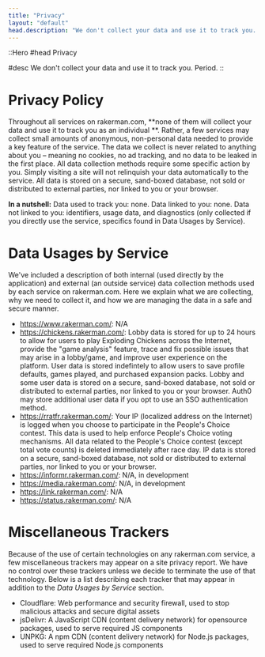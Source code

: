 ```yaml
---
title: "Privacy"
layout: "default"
head.description: "We don't collect your data and use it to track you. Period."
---
```


::Hero
#head
Privacy

#desc
We don't collect your data and use it to track you. Period.
::

# Privacy Policy

Throughout all services on rakerman.com, **none of them will collect your data and use it to track you as an individual
**.
Rather, a few services may collect small amounts of anonymous, non-personal data needed to provide a key feature of the
service.
The data we collect is never related to anything about you – meaning no cookies, no ad tracking, and no data to be
leaked in the first place.
All data collection methods require some specific action by you.
Simply visiting a site will not relinquish your data automatically to the service.
All data is stored on a secure, sand-boxed database, not sold or distributed to external parties, nor linked to you or
your browser.

**In a nutshell:** Data used to track you: none.
Data linked to you: none.
Data not linked to you: identifiers, usage data, and diagnostics (only collected if you directly use the service,
specifics found in Data Usages by Service).

# Data Usages by Service

We've included a description of both internal (used directly by the application) and external (an outside service) data
collection methods used by each service on rakerman.com.
Here we explain what we are collecting, why we need to collect it, and how we are managing the data in a safe and secure
manner.

- https://www.rakerman.com/: N/A
- https://chickens.rakerman.com/: Lobby data is stored for up to 24 hours to allow for users to play Exploding Chickens
  across the Internet, provide the "game analysis" feature, trace and fix possible issues that may arise in a
  lobby/game, and improve user experience on the platform. User data is stored indefintely to allow users to save
  profile defaults, games played, and purchased expansion packs. Lobby and some user data is stored on a secure,
  sand-boxed database, not sold or distributed to external parties, nor linked to you or your browser. Auth0 may store
  additional user data if you opt to use an SSO authentication method.
- https://rratfr.rakerman.com/: Your IP (localized address on the Internet) is logged when you choose to participate in
  the People's Choice contest. This data is used to help enforce People's Choice voting mechanisms. All data related to
  the People's Choice contest (except total vote counts) is deleted immediately after race day. IP data is stored on a
  secure, sand-boxed database, not sold or distributed to external parties, nor linked to you or your browser.
- https://informr.rakerman.com/: N/A, in development
- https://media.rakerman.com/: N/A, in development
- https://link.rakerman.com/: N/A
- https://status.rakerman.com/: N/A

# Miscellaneous Trackers

Because of the use of certain technologies on any rakerman.com service, a few miscellaneous trackers may appear on a
site privacy report.
We have no control over these trackers unless we decide to terminate the use of that technology.
Below is a list describing each tracker that may appear in addition to the _Data Usages by Service_ section.

- Cloudflare: Web performance and security firewall, used to stop malicious attacks and secure digital assets
- jsDelivr: A JavaScript CDN (content delivery network) for opensource packages, used to serve required JS components
- UNPKG: A npm CDN (content delivery network) for Node.js packages, used to serve required Node.js components